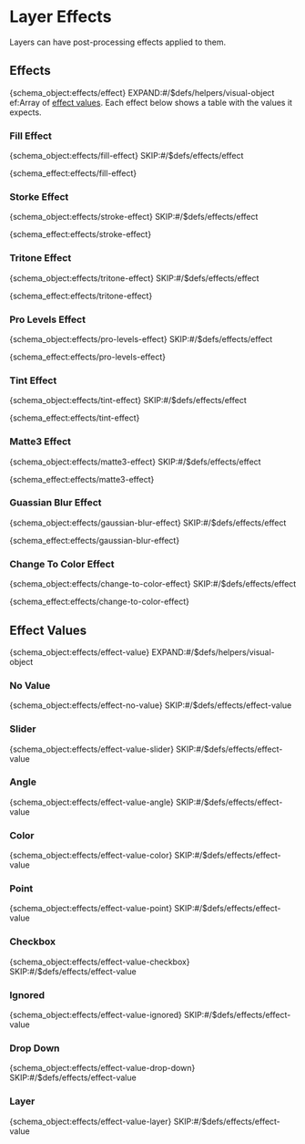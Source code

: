 # Layer Effects

Layers can have post-processing effects applied to them.

## Effects

{schema_object:effects/effect}
EXPAND:#/$defs/helpers/visual-object
ef:Array of [effect values](#effect-values). Each effect below shows a table with the values it expects.

### Fill Effect

{schema_object:effects/fill-effect}
SKIP:#/$defs/effects/effect

{schema_effect:effects/fill-effect}

### Storke Effect

{schema_object:effects/stroke-effect}
SKIP:#/$defs/effects/effect

{schema_effect:effects/stroke-effect}

### Tritone Effect

{schema_object:effects/tritone-effect}
SKIP:#/$defs/effects/effect

{schema_effect:effects/tritone-effect}

### Pro Levels Effect

{schema_object:effects/pro-levels-effect}
SKIP:#/$defs/effects/effect

{schema_effect:effects/pro-levels-effect}

### Tint Effect

{schema_object:effects/tint-effect}
SKIP:#/$defs/effects/effect

{schema_effect:effects/tint-effect}

### Matte3 Effect

{schema_object:effects/matte3-effect}
SKIP:#/$defs/effects/effect

{schema_effect:effects/matte3-effect}

### Guassian Blur Effect

{schema_object:effects/gaussian-blur-effect}
SKIP:#/$defs/effects/effect

{schema_effect:effects/gaussian-blur-effect}

### Change To Color Effect

{schema_object:effects/change-to-color-effect}
SKIP:#/$defs/effects/effect

{schema_effect:effects/change-to-color-effect}


## Effect Values

{schema_object:effects/effect-value}
EXPAND:#/$defs/helpers/visual-object

### No Value

{schema_object:effects/effect-no-value}
SKIP:#/$defs/effects/effect-value

### Slider

{schema_object:effects/effect-value-slider}
SKIP:#/$defs/effects/effect-value

### Angle

{schema_object:effects/effect-value-angle}
SKIP:#/$defs/effects/effect-value

### Color

{schema_object:effects/effect-value-color}
SKIP:#/$defs/effects/effect-value

### Point

{schema_object:effects/effect-value-point}
SKIP:#/$defs/effects/effect-value

### Checkbox

{schema_object:effects/effect-value-checkbox}
SKIP:#/$defs/effects/effect-value

### Ignored

{schema_object:effects/effect-value-ignored}
SKIP:#/$defs/effects/effect-value

### Drop Down

{schema_object:effects/effect-value-drop-down}
SKIP:#/$defs/effects/effect-value

### Layer

{schema_object:effects/effect-value-layer}
SKIP:#/$defs/effects/effect-value
